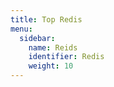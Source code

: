 ```yaml
---
title: Top Redis
menu:
  sidebar:
    name: Reids
    identifier: Redis
    weight: 10
---
```

